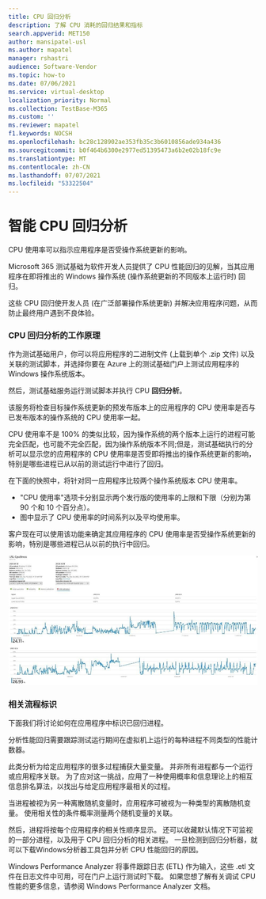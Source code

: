 ```yaml
---
title: CPU 回归分析
description: 了解 CPU 消耗的回归结果和指标
search.appverid: MET150
author: mansipatel-usl
ms.author: mapatel
manager: rshastri
audience: Software-Vendor
ms.topic: how-to
ms.date: 07/06/2021
ms.service: virtual-desktop
localization_priority: Normal
ms.collection: TestBase-M365
ms.custom: ''
ms.reviewer: mapatel
f1.keywords: NOCSH
ms.openlocfilehash: bc28c128902ae353fb35c3b6010856ade934a436
ms.sourcegitcommit: b0f464b6300e2977ed51395473a6b2e02b18fc9e
ms.translationtype: MT
ms.contentlocale: zh-CN
ms.lasthandoff: 07/07/2021
ms.locfileid: "53322504"
---
```

# <a name="intelligent-cpu-regression-analysis"></a>智能 CPU 回归分析

CPU 使用率可以指示应用程序是否受操作系统更新的影响。 

Microsoft 365 测试基础为软件开发人员提供了 CPU 性能回归的见解，当其应用程序在即将推出的 Windows 操作系统 (操作系统更新的不同版本上运行时) 回归。 

这些 CPU 回归使开发人员 (在广泛部署操作系统更新) 并解决应用程序问题，从而防止最终用户遇到不良体验。


### <a name="how-cpu-regression-analysis-works"></a>CPU 回归分析的工作原理 ###

作为测试基础用户，你可以将应用程序的二进制文件 (上载到单个 .zip 文件) 以及关联的测试脚本，并选择你要在 Azure 上的测试基础门户上测试应用程序的 Windows 操作系统版本。 

然后，测试基础服务运行测试脚本并执行 CPU **回归分析**。 

该服务将检查目标操作系统更新的预发布版本上的应用程序的 CPU 使用率是否与已发布版本的操作系统的 CPU 使用率一起。 

CPU 使用率不是 100% 的类似比较，因为操作系统的两个版本上运行的进程可能完全匹配，也可能不完全匹配，因为操作系统版本不同;但是，测试基础执行的分析可以显示您的应用程序的 CPU 使用率是否受即将推出的操作系统更新的影响，特别是哪些进程已从以前的测试运行中进行了回归。

在下面的快照中，将针对同一应用程序比较两个操作系统版本 CPU 使用率。 
-   "CPU 使用率"选项卡分别显示两个发行版的使用率的上限和下限（分别为第 90 个和 10 个百分点）。 
-   图中显示了 CPU 使用率的时间系列以及平均使用率。 

客户现在可以使用该功能来确定其应用程序的 CPU 使用率是否受操作系统更新的影响，特别是哪些进程已从以前的执行中回归。


![CPU 回归分析](Media/cpu-regression-analysis.jpg)

### <a name="relevant-process-identification"></a>相关流程标识 ###

下面我们将讨论如何在应用程序中标识已回归进程。 

分析性能回归需要跟踪测试运行期间在虚拟机上运行的每种进程不同类型的性能计数器。 

此类分析为给定应用程序的很多过程捕获大量变量。 并非所有进程都与一个运行或应用程序关联。 为了应对这一挑战，应用了一种使用概率和信息理论上的相互信息排名算法，以找出与给定应用程序最相关的过程。 

当进程被视为另一种离散随机变量时，应用程序可被视为一种类型的离散随机变量。 使用相关性的条件概率测量两个随机变量的关联。 

然后，进程将按每个应用程序的相关性顺序显示。 还可以收藏默认情况下可监视的一部分进程，以及用于 CPU 回归分析的相关进程。 一旦检测到回归分析器，就可以下载Windows分析器工具包并分析 CPU 性能回归的原因。 

Windows Performance Analyzer 将事件跟踪日志 (ETL) 作为输入，这些 .etl 文件在日志文件中可用，可在门户上运行测试时下载。 如果您想了解有关调试 CPU 性能的更多信息，请参阅 Windows Performance Analyzer 文档。


